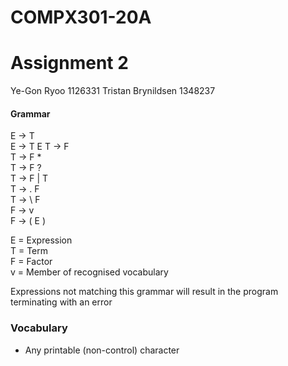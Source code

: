 # COMPX301-20A
# Assignment 2
Ye-Gon Ryoo 1126331
Tristan Brynildsen 1348237
#### Grammar

E -> T  
E -> T E
T -> F  
T -> F *  
T -> F ?  
T -> F | T  
T -> . F  
T -> \ F  
F -> v  
F -> ( E )  

E = Expression  
T = Term  
F = Factor  
v = Member of recognised vocabulary

Expressions not matching this grammar will result in the program terminating with an error

### Vocabulary
- Any printable (non-control) character
